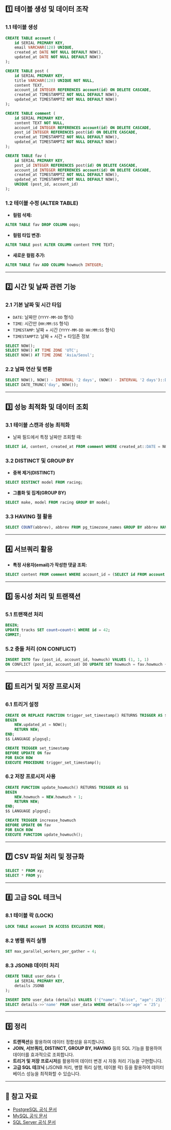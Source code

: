 ## 1️⃣ 테이블 생성 및 데이터 조작

### **1.1 테이블 생성**

```sql
CREATE TABLE account (
    id SERIAL PRIMARY KEY,
    email VARCHAR(128) UNIQUE,
    created_at DATE NOT NULL DEFAULT NOW(),
    updated_at DATE NOT NULL DEFAULT NOW()
);

CREATE TABLE post (
    id SERIAL PRIMARY KEY,
    title VARCHAR(128) UNIQUE NOT NULL,
    content TEXT,
    account_id INTEGER REFERENCES account(id) ON DELETE CASCADE,
    created_at TIMESTAMPTZ NOT NULL DEFAULT NOW(),
    updated_at TIMESTAMPTZ NOT NULL DEFAULT NOW()
);

CREATE TABLE comment (
    id SERIAL PRIMARY KEY,
    content TEXT NOT NULL,
    account_id INTEGER REFERENCES account(id) ON DELETE CASCADE,
    post_id INTEGER REFERENCES post(id) ON DELETE CASCADE,
    created_at TIMESTAMPTZ NOT NULL DEFAULT NOW(),
    updated_at TIMESTAMPTZ NOT NULL DEFAULT NOW()
);

CREATE TABLE fav (
    id SERIAL PRIMARY KEY,
    post_id INTEGER REFERENCES post(id) ON DELETE CASCADE,
    account_id INTEGER REFERENCES account(id) ON DELETE CASCADE,
    created_at TIMESTAMPTZ NOT NULL DEFAULT NOW(),
    updated_at TIMESTAMPTZ NOT NULL DEFAULT NOW(),
    UNIQUE (post_id, account_id)
);
```

### **1.2 테이블 수정 (ALTER TABLE)**

- **컬럼 삭제:**
```sql
ALTER TABLE fav DROP COLUMN oops;
```

- **컬럼 타입 변경:**
```sql
ALTER TABLE post ALTER COLUMN content TYPE TEXT;
```

- **새로운 컬럼 추가:**
```sql
ALTER TABLE fav ADD COLUMN howmuch INTEGER;
```

---

## 2️⃣ 시간 및 날짜 관련 기능

### **2.1 기본 날짜 및 시간 타입**

- `DATE`: 날짜만 (`YYYY-MM-DD` 형식)
- `TIME`: 시간만 (`HH:MM:SS` 형식)
- `TIMESTAMP`: 날짜 + 시간 (`YYYY-MM-DD HH:MM:SS` 형식)
- `TIMESTAMPTZ`: 날짜 + 시간 + 타임존 정보

```sql
SELECT NOW();
SELECT NOW() AT TIME ZONE 'UTC';
SELECT NOW() AT TIME ZONE 'Asia/Seoul';
```

### **2.2 날짜 연산 및 변환**

```sql
SELECT NOW(), NOW() - INTERVAL '2 days', (NOW() - INTERVAL '2 days')::DATE;
SELECT DATE_TRUNC('day', NOW());
```

---

## 3️⃣ 성능 최적화 및 데이터 조회

### **3.1 테이블 스캔과 성능 최적화**

- 날짜 필드에서 특정 날짜만 조회할 때:
```sql
SELECT id, content, created_at FROM comment WHERE created_at::DATE = NOW()::DATE;
```

### **3.2 DISTINCT 및 GROUP BY**

- **중복 제거(DISTINCT)**
```sql
SELECT DISTINCT model FROM racing;
```

- **그룹화 및 집계(GROUP BY)**
```sql
SELECT make, model FROM racing GROUP BY model;
```

### **3.3 HAVING 절 활용**

```sql
SELECT COUNT(abbrev), abbrev FROM pg_timezone_names GROUP BY abbrev HAVING COUNT(abbrev) > 10;
```

---

## 4️⃣ 서브쿼리 활용

- **특정 사용자(email)가 작성한 댓글 조회:**
```sql
SELECT content FROM comment WHERE account_id = (SELECT id FROM account WHERE email='ed@umich.edu');
```

---

## 5️⃣ 동시성 처리 및 트랜잭션

### **5.1 트랜잭션 처리**
```sql
BEGIN;
UPDATE tracks SET count=count+1 WHERE id = 42;
COMMIT;
```

### **5.2 충돌 처리 (ON CONFLICT)**

```sql
INSERT INTO fav (post_id, account_id, howmuch) VALUES (1, 1, 1)
ON CONFLICT (post_id, account_id) DO UPDATE SET howmuch = fav.howmuch + 1 RETURNING *;
```

---

## 6️⃣ 트리거 및 저장 프로시저

### **6.1 트리거 설정**
```sql
CREATE OR REPLACE FUNCTION trigger_set_timestamp() RETURNS TRIGGER AS $$
BEGIN
    NEW.updated_at = NOW();
    RETURN NEW;
END;
$$ LANGUAGE plpgsql;

CREATE TRIGGER set_timestamp
BEFORE UPDATE ON fav
FOR EACH ROW
EXECUTE PROCEDURE trigger_set_timestamp();
```

### **6.2 저장 프로시저 사용**
```sql
CREATE FUNCTION update_howmuch() RETURNS TRIGGER AS $$
BEGIN
    NEW.howmuch = NEW.howmuch + 1;
    RETURN NEW;
END;
$$ LANGUAGE plpgsql;

CREATE TRIGGER increase_howmuch
BEFORE UPDATE ON fav
FOR EACH ROW
EXECUTE FUNCTION update_howmuch();
```

---

## 7️⃣ CSV 파일 처리 및 정규화

```sql
SELECT * FROM xy;
SELECT * FROM y;
```

---

## 8️⃣ 고급 SQL 테크닉

### **8.1 테이블 락 (LOCK)**
```sql
LOCK TABLE account IN ACCESS EXCLUSIVE MODE;
```

### **8.2 병렬 쿼리 실행**
```sql
SET max_parallel_workers_per_gather = 4;
```

### **8.3 JSONB 데이터 처리**
```sql
CREATE TABLE user_data (
    id SERIAL PRIMARY KEY,
    details JSONB
);

INSERT INTO user_data (details) VALUES ('{"name": "Alice", "age": 25}');
SELECT details->>'name' FROM user_data WHERE details->>'age' = '25';
```

---

## 9️⃣ 정리

- **트랜잭션**을 활용하여 데이터 정합성을 유지합니다.
- **JOIN, 서브쿼리, DISTINCT, GROUP BY, HAVING** 등의 SQL 기능을 활용하여 데이터를 효과적으로 조회합니다.
- **트리거 및 저장 프로시저**를 활용하여 데이터 변경 시 자동 처리 기능을 구현합니다.
- **고급 SQL 테크닉** (JSONB 처리, 병렬 쿼리 실행, 테이블 락) 등을 활용하여 데이터베이스 성능을 최적화할 수 있습니다.

---

## 📌 참고 자료

- [PostgreSQL 공식 문서](https://www.postgresql.org/docs/)
- [MySQL 공식 문서](https://dev.mysql.com/doc/)
- [SQL Server 공식 문서](https://docs.microsoft.com/en-us/sql/)
